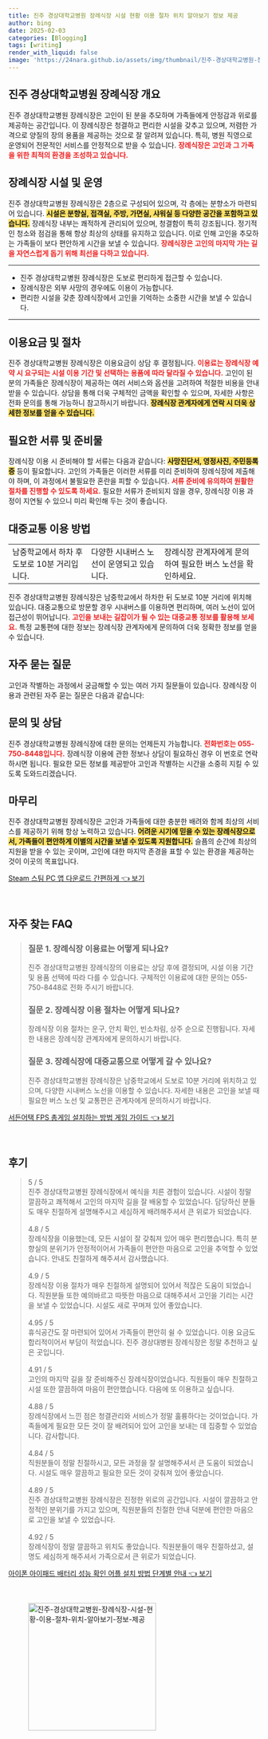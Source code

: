 ```yaml
---
title: 진주 경상대학교병원 장례식장 시설 현황 이용 절차 위치 알아보기 정보 제공
author: bing
date: 2025-02-03
categories: [Blogging]
tags: [writing]
render_with_liquid: false
image: 'https://24nara.github.io/assets/img/thumbnail/진주-경상대학교병원-장례식장-시설-현황-이용-절차-위치-알아보기-정보-제공.webp'
---
```



<h2 id='진주 경상대학교병원 장례식장 개요'>진주 경상대학교병원 장례식장 개요</h2>

<p>진주 경상대학교병원 장례식장은 고인이 된 분을 추모하며 가족들에게 안정감과 위로를 제공하는 공간입니다. 이 장례식장은 청결하고 편리한 시설을 갖추고 있으며, 저렴한 가격으로 양질의 장의 용품을 제공하는 것으로 잘 알려져 있습니다. 특히, 병원 직영으로 운영되어 전문적인 서비스를 안정적으로 받을 수 있습니다. <b><span style="color: #ee2323;">장례식장은 고인과 그 가족을 위한 최적의 환경을 조성하고 있습니다.</span></b></p>

<h2 id='장례식장 시설 및 운영'>장례식장 시설 및 운영</h2>

<p>진주 경상대학교병원 장례식장은 2층으로 구성되어 있으며, 각 층에는 분향소가 마련되어 있습니다. <b><span style="background-color: #ffe066;">시설은 분향실, 접객실, 주방, 가면실, 샤워실 등 다양한 공간을 포함하고 있습니다.</span></b> 장례식장 내부는 쾌적하게 관리되어 있으며, 청결함이 특히 강조됩니다. 정기적인 청소와 점검을 통해 항상 최상의 상태를 유지하고 있습니다. 이로 인해 고인을 추모하는 가족들이 보다 편안하게 시간을 보낼 수 있습니다. <b><span style="color: #ee2323;">장례식장은 고인의 마지막 가는 길을 자연스럽게 돕기 위해 최선을 다하고 있습니다.</span></b></p>

<hr />

<ul>
    <li>진주 경상대학교병원 장례식장은 도보로 편리하게 접근할 수 있습니다.</li>
    <li>장례식장은 외부 사망의 경우에도 이용이 가능합니다.</li>
    <li>편리한 시설을 갖춘 장례식장에서 고인을 기억하는 소중한 시간을 보낼 수 있습니다.</li>
</ul>

<hr />

<h2 id='이용요금 및 절차'>이용요금 및 절차</h2>

<p>진주 경상대학교병원 장례식장은 이용요금이 상담 후 결정됩니다. <b><span style="color: #ee2323;">이용료는 장례식장 예약 시 요구되는 시설 이용 기간 및 선택하는 용품에 따라 달라질 수 있습니다.</span></b> 고인이 된 분의 가족들은 장례식장이 제공하는 여러 서비스와 옵션을 고려하여 적절한 비용을 안내받을 수 있습니다. 상담을 통해 더욱 구체적인 금액을 확인할 수 있으며, 자세한 사항은 전화 문의를 통해 가능하니 참고하시기 바랍니다. <b><span style="background-color: #ffe066;">장례식장 관계자에게 연락 시 더욱 상세한 정보를 얻을 수 있습니다.</span></b></p>

<h2 id='필요한 서류 및 준비물'>필요한 서류 및 준비물</h2>

<p>장례식장 이용 시 준비해야 할 서류는 다음과 같습니다: <b><span style="background-color: #ffe066;">사망진단서, 영정사진, 주민등록증</span></b> 등이 필요합니다. 고인의 가족들은 이러한 서류를 미리 준비하여 장례식장에 제출해야 하며, 이 과정에서 불필요한 혼란을 피할 수 있습니다. <b><span style="color: #ee2323;">서류 준비에 유의하여 원활한 절차를 진행할 수 있도록 하세요.</span></b> 필요한 서류가 준비되지 않을 경우, 장례식장 이용 과정이 지연될 수 있으니 미리 확인해 두는 것이 좋습니다.</p>

<h2 id='대중교통 이용 방법'>대중교통 이용 방법</h2>

<table>
    <tr>
        <td>남중학교에서 하차 후 도보로 10분 거리입니다.</td>
        <td>다양한 시내버스 노선이 운영되고 있습니다.</td>
        <td>장례식장 관계자에게 문의하여 필요한 버스 노선을 확인하세요.</td>
    </tr>
</table>

<p>진주 경상대학교병원 장례식장은 남중학교에서 하차한 뒤 도보로 10분 거리에 위치해 있습니다. 대중교통으로 방문할 경우 시내버스를 이용하면 편리하며, 여러 노선이 있어 접근성이 뛰어납니다. <b><span style="color: #ee2323;">고인을 보내는 길잡이가 될 수 있는 대중교통 정보를 활용해 보세요.</span></b> 특정 교통편에 대한 정보는 장례식장 관계자에게 문의하여 더욱 정확한 정보를 얻을 수 있습니다.</p>

<h2 id='자주 묻는 질문'>자주 묻는 질문</h2>

<p>고인과 작별하는 과정에서 궁금해할 수 있는 여러 가지 질문들이 있습니다. 장례식장 이용과 관련된 자주 묻는 질문은 다음과 같습니다:</p>

<h2 id='문의 및 상담'>문의 및 상담</h2>

<p>진주 경상대학교병원 장례식장에 대한 문의는 언제든지 가능합니다. <b><span style="color: #ee2323;">전화번호는 055-750-8448입니다.</span></b> 장례식장 이용에 관한 정보나 상담이 필요하신 경우 이 번호로 연락하시면 됩니다. 필요한 모든 정보를 제공받아 고인과 작별하는 시간을 소중히 지킬 수 있도록 도와드리겠습니다.</p>

<h2 id='마무리'>마무리</h2>

<p>진주 경상대학교병원 장례식장은 고인과 가족들에 대한 충분한 배려와 함께 최상의 서비스를 제공하기 위해 항상 노력하고 있습니다. <b><span style="background-color: #ffe066;">어려운 시기에 믿을 수 있는 장례식장으로서, 가족들이 편안하게 이별의 시간을 보낼 수 있도록 지원합니다.</span></b> 슬픔의 순간에 최상의 지원을 받을 수 있는 곳이며, 고인에 대한 마지막 존경을 표할 수 있는 환경을 제공하는 것이 이곳의 목표입니다.</p>


<p><a class="click-button" title="Steam 스팀 PC 앱 다운로드 간편하게" href="https://24nara.github.io/posts/Steam-%EC%8A%A4%ED%8C%80-PC-%EC%95%B1-%EB%8B%A4%EC%9A%B4%EB%A1%9C%EB%93%9C-%EA%B0%84%ED%8E%B8%ED%95%98%EA%B2%8C/" rel="dofollow">Steam 스팀 PC 앱 다운로드 간편하게 👈 보기</a></p><br>
<h2 id='자주_찾는_FAQ'>자주 찾는 FAQ</h2>
<div itemscope="" itemtype="https://schema.org/FAQPage"> 
<blockquote> 
<div itemscope="" itemprop="mainEntity" itemtype="https://schema.org/Question"> 
<h3 itemprop="name">질문 1. 장례식장 이용료는 어떻게 되나요?</h3> 
<div itemscope="" itemprop="acceptedAnswer" itemtype="https://schema.org/Answer"> 
<span itemprop="text"> 
<p>진주 경상대학교병원 장례식장의 이용료는 상담 후에 결정되며, 시설 이용 기간 및 용품 선택에 따라 다를 수 있습니다. 구체적인 이용료에 대한 문의는 055-750-8448로 전화 주시기 바랍니다.</p> 
</span> 
</div> 
</div> 

<div itemscope="" itemprop="mainEntity" itemtype="https://schema.org/Question"> 
<h3 itemprop="name">질문 2. 장례식장 이용 절차는 어떻게 되나요?</h3> 
<div itemscope="" itemprop="acceptedAnswer" itemtype="https://schema.org/Answer"> 
<span itemprop="text"> 
<p>장례식장 이용 절차는 운구, 안치 확인, 빈소차림, 상주 순으로 진행됩니다. 자세한 내용은 장례식장 관계자에게 문의하시기 바랍니다.</p> 
</span> 
</div> 
</div> 

<div itemscope="" itemprop="mainEntity" itemtype="https://schema.org/Question"> 
<h3 itemprop="name">질문 3. 장례식장에 대중교통으로 어떻게 갈 수 있나요?</h3> 
<div itemscope="" itemprop="acceptedAnswer" itemtype="https://schema.org/Answer"> 
<span itemprop="text"> 
<p>진주 경상대학교병원 장례식장은 남중학교에서 도보로 10분 거리에 위치하고 있으며, 다양한 시내버스 노선을 이용할 수 있습니다. 자세한 내용은 고인을 보낼 때 필요한 버스 노선 및 교통편은 관계자에게 문의하시기 바랍니다.</p> 
</span> 
</div> 
</div> 
</blockquote> 
</div>
<p><a class="click-button" title="서든어택 FPS 총게임 설치하는 방법 게임 가이드" href="https://24nara.github.io/posts/%EC%84%9C%EB%93%A0%EC%96%B4%ED%83%9D-FPS-%EC%B4%9D%EA%B2%8C%EC%9E%84-%EC%84%A4%EC%B9%98%ED%95%98%EB%8A%94-%EB%B0%A9%EB%B2%95-%EA%B2%8C%EC%9E%84-%EA%B0%80%EC%9D%B4%EB%93%9C/" rel="dofollow">서든어택 FPS 총게임 설치하는 방법 게임 가이드 👈 보기</a></p><br>
<h2 id='후기'>후기</h2>
<div itemscope itemtype="https://schema.org/Product">
  <blockquote>
  <div itemprop="review" itemscope itemtype="https://schema.org/Review">
      <div itemprop="reviewRating" itemscope itemtype="https://schema.org/Rating"> <span itemprop="ratingValue">5</span> / <span itemprop="bestRating">5</span> </div>
      <span itemprop="reviewBody">진주 경상대학교병원 장례식장에서 예식을 치른 경험이 있습니다. 시설이 정말 깔끔하고 쾌적해서 고인의 마지막 길을 잘 배웅할 수 있었습니다. 담당하신 분들도 매우 친절하게 설명해주시고 세심하게 배려해주셔서 큰 위로가 되었습니다.</span>
  </div>
  <br>
  <div itemprop="review" itemscope itemtype="https://schema.org/Review">
      <div itemprop="reviewRating" itemscope itemtype="https://schema.org/Rating"> <span itemprop="ratingValue">4.8</span> / <span itemprop="bestRating">5</span> </div>
      <span itemprop="reviewBody">장례식장을 이용했는데, 모든 시설이 잘 갖춰져 있어 매우 편리했습니다. 특히 분향실의 분위기가 안정적이어서 가족들이 편안한 마음으로 고인을 추억할 수 있었습니다. 안내도 친절하게 해주셔서 감사했습니다.</span>
  </div>
  <br>
  <div itemprop="review" itemscope itemtype="https://schema.org/Review">
      <div itemprop="reviewRating" itemscope itemtype="https://schema.org/Rating"> <span itemprop="ratingValue">4.9</span> / <span itemprop="bestRating">5</span> </div>
      <span itemprop="reviewBody">장례식장 이용 절차가 매우 친절하게 설명되어 있어서 적잖은 도움이 되었습니다. 직원분들 또한 예의바르고 따뜻한 마음으로 대해주셔서 고인을 기리는 시간을 보낼 수 있었습니다. 시설도 새로 꾸며져 있어 좋았습니다.</span>
  </div>
  <br>
  <div itemprop="review" itemscope itemtype="https://schema.org/Review">
      <div itemprop="reviewRating" itemscope itemtype="https://schema.org/Rating"> <span itemprop="ratingValue">4.95</span> / <span itemprop="bestRating">5</span> </div>
      <span itemprop="reviewBody">휴식공간도 잘 마련되어 있어서 가족들이 편안히 쉴 수 있었습니다. 이용 요금도 합리적이어서 부담이 적었습니다. 진주 경상대병원 장례식장은 정말 추천하고 싶은 곳입니다.</span>
  </div>
  <br>
  <div itemprop="review" itemscope itemtype="https://schema.org/Review">
      <div itemprop="reviewRating" itemscope itemtype="https://schema.org/Rating"> <span itemprop="ratingValue">4.91</span> / <span itemprop="bestRating">5</span> </div>
      <span itemprop="reviewBody">고인의 마지막 길을 잘 준비해주신 장례식장이었습니다. 직원들이 매우 친절하고 시설 또한 깔끔하여 마음이 편안했습니다. 다음에 또 이용하고 싶습니다.</span>
  </div>
  <br>
  <div itemprop="review" itemscope itemtype="https://schema.org/Review">
      <div itemprop="reviewRating" itemscope itemtype="https://schema.org/Rating"> <span itemprop="ratingValue">4.88</span> / <span itemprop="bestRating">5</span> </div>
      <span itemprop="reviewBody">장례식장에서 느낀 점은 청결관리와 서비스가 정말 훌륭하다는 것이었습니다. 가족들에게 필요한 모든 것이 잘 배려되어 있어 고인을 보내는 데 집중할 수 있었습니다. 감사합니다.</span>
  </div>
  <br>
  <div itemprop="review" itemscope itemtype="https://schema.org/Review">
      <div itemprop="reviewRating" itemscope itemtype="https://schema.org/Rating"> <span itemprop="ratingValue">4.84</span> / <span itemprop="bestRating">5</span> </div>
      <span itemprop="reviewBody">직원분들이 정말 친절하시고, 모든 과정을 잘 설명해주셔서 큰 도움이 되었습니다. 시설도 매우 깔끔하고 필요한 모든 것이 갖춰져 있어 좋았습니다.</span>
  </div>
  <br>
  <div itemprop="review" itemscope itemtype="https://schema.org/Review">
      <div itemprop="reviewRating" itemscope itemtype="https://schema.org/Rating"> <span itemprop="ratingValue">4.89</span> / <span itemprop="bestRating">5</span> </div>
      <span itemprop="reviewBody">진주 경상대학교병원 장례식장은 진정한 위로의 공간입니다. 시설이 깔끔하고 안정적인 분위기를 가지고 있으며, 직원분들의 친절한 안내 덕분에 편안한 마음으로 고인을 보낼 수 있었습니다.</span>
  </div>
  <br>
  <div itemprop="review" itemscope itemtype="https://schema.org/Review">
      <div itemprop="reviewRating" itemscope itemtype="https://schema.org/Rating"> <span itemprop="ratingValue">4.92</span> / <span itemprop="bestRating">5</span> </div>
      <span itemprop="reviewBody">장례식장이 정말 깔끔하고 위치도 좋았습니다. 직원분들이 매우 친절하셨고, 설명도 세심하게 해주셔서 가족으로서 큰 위로가 되었습니다.</span>
  </div>
  </blockquote>
</div>
<p><a class="click-button" title="아이폰 아이패드 배터리 성능 확인 어플 설치 방법 단계별 안내" href="https://24nara.github.io/posts/%EC%95%84%EC%9D%B4%ED%8F%B0-%EC%95%84%EC%9D%B4%ED%8C%A8%EB%93%9C-%EB%B0%B0%ED%84%B0%EB%A6%AC-%EC%84%B1%EB%8A%A5-%ED%99%95%EC%9D%B8-%EC%96%B4%ED%94%8C-%EC%84%A4%EC%B9%98-%EB%B0%A9%EB%B2%95-%EB%8B%A8%EA%B3%84%EB%B3%84-%EC%95%88%EB%82%B4/" rel="dofollow">아이폰 아이패드 배터리 성능 확인 어플 설치 방법 단계별 안내 👈 보기</a></p><br>
<figure class="image"><img src="https://24nara.github.io/assets/img/thumbnail/진주-경상대학교병원-장례식장-시설-현황-이용-절차-위치-알아보기-정보-제공.webp" alt="진주-경상대학교병원-장례식장-시설-현황-이용-절차-위치-알아보기-정보-제공" width="256" height="256"></figure>